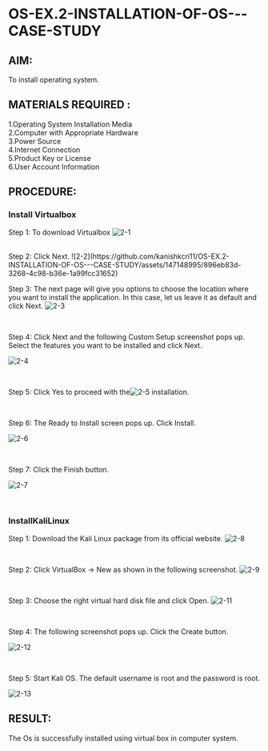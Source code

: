 # OS-EX.2-INSTALLATION-OF-OS---CASE-STUDY
## AIM:
To install operating system.
## MATERIALS REQUIRED :
1.Operating System Installation Media
<br>
2.Computer with Appropriate Hardware
<br>
3.Power Source
<br>
4.Internet Connection
<br>
5.Product Key or License
<br>
6.User Account Information
<br>
## PROCEDURE:
### Install Virtualbox
Step 1: To download Virtualbox
![2-1](https://github.com/kanishkcri11/OS-EX.2-INSTALLATION-OF-OS---CASE-STUDY/assets/147148995/26b8f78a-657d-46c0-94aa-ae5ab7783608)


<br>
Step 2: Click Next.
![2-2](https://github.com/kanishkcri11/OS-EX.2-INSTALLATION-OF-OS---CASE-STUDY/assets/147148995/896eb83d-3268-4c98-b36e-1a99fcc31652)


<br>

Step 3: The next page will give you options to choose the location where you want to
install the application. In this case, let us leave it as default and click Next.
![2-3](https://github.com/kanishkcri11/OS-EX.2-INSTALLATION-OF-OS---CASE-STUDY/assets/147148995/103327e4-42bc-447c-b07a-47e933335dce)



<br>

Step 4: Click Next and the following Custom Setup screenshot pops up. Select the
features you want to be installed and click Next.

![2-4](https://github.com/kanishkcri11/OS-EX.2-INSTALLATION-OF-OS---CASE-STUDY/assets/147148995/2478b219-4df4-44be-ae93-9904c1d45374)

<br>

Step 5: Click Yes to proceed with the![2-5](https://github.com/kanishkcri11/OS-EX.2-INSTALLATION-OF-OS---CASE-STUDY/assets/147148995/5dde50c6-02c9-4e38-b944-86d9d9c4a696)
 installation.


<br>

Step 6: The Ready to Install screen pops up. Click Install.

![2-6](https://github.com/kanishkcri11/OS-EX.2-INSTALLATION-OF-OS---CASE-STUDY/assets/147148995/91f4e56d-3e18-4a9a-a4cd-69404fbc502b)


<br>

Step 7: Click the Finish button.

![2-7](https://github.com/kanishkcri11/OS-EX.2-INSTALLATION-OF-OS---CASE-STUDY/assets/147148995/777fadbd-3701-4ba5-be4e-02e09223c3ef)


<br>


### InstallKaliLinux
Step 1: Download the Kali Linux package from its official website.
![2-8](https://github.com/kanishkcri11/OS-EX.2-INSTALLATION-OF-OS---CASE-STUDY/assets/147148995/0781c4e0-5d73-42a8-b646-ee26e75ceb1c)



<br>

Step 2: Click VirtualBox -> New as shown in the following screenshot.
![2-9](https://github.com/kanishkcri11/OS-EX.2-INSTALLATION-OF-OS---CASE-STUDY/assets/147148995/5c28d2e9-3a84-4f9e-b463-6656a0ee7384)



<br>


Step 3: Choose the right virtual hard disk file and click Open.
![2-11](https://github.com/kanishkcri11/OS-EX.2-INSTALLATION-OF-OS---CASE-STUDY/assets/147148995/488c2a51-30ce-4e7f-b211-39785b4480a7)


<br>

Step 4: The following screenshot pops up. Click the Create button.

![2-12](https://github.com/kanishkcri11/OS-EX.2-INSTALLATION-OF-OS---CASE-STUDY/assets/147148995/e0581502-4563-4483-8a2e-26dc3c5994b4)

<br>

Step 5: Start Kali OS. The default username is root and the password is root.


![2-13](https://github.com/kanishkcri11/OS-EX.2-INSTALLATION-OF-OS---CASE-STUDY/assets/147148995/29d4021d-cac6-44c8-a607-3210e9cadb3d)




## RESULT:
The Os is successfully installed using virtual box in computer system.
